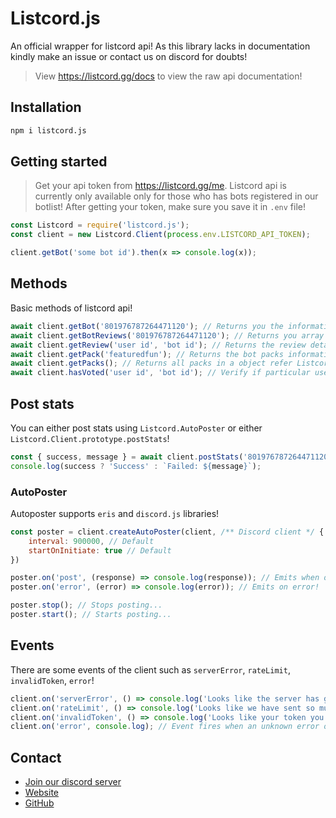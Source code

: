 # Listcord.js

An official wrapper for listcord api! As this library lacks in documentation kindly make an issue or contact us on discord for doubts!

> View https://listcord.gg/docs to view the raw api documentation!

## Installation

```sh
npm i listcord.js
```

## Getting started

> Get your api token from https://listcord.gg/me. Listcord api is currently only available only for those who has bots registered in our botlist! After getting your token, make sure you save it in `.env` file!

```js
const Listcord = require('listcord.js');
const client = new Listcord.Client(process.env.LISTCORD_API_TOKEN);

client.getBot('some bot id').then(x => console.log(x));
```

## Methods

Basic methods of listcord api!

```js
await client.getBot('801976787264471120'); // Returns you the information of the bot!
await client.getBotReviews('801976787264471120'); // Returns you array of reviews of the bot!
await client.getReview('user id', 'bot id'); // Returns the review details by the discord id of the reviewer and the bot which was reviewed!
await client.getPack('featuredfun'); // Returns the bot packs information which has id 'featuredfun'
await client.getPacks(); // Returns all packs in a object refer Listcord.APITypes.Botpacks for types!
await client.hasVoted('user id', 'bot id'); // Verify if particular user has voted a paticular bot by id!
```

## Post stats

You can either post stats using `Listcord.AutoPoster` or either `Listcord.Client.prototype.postStats`!

```js
const { success, message } = await client.postStats('801976787264471120', 100 /** Server count. */ );
console.log(success ? 'Success' : `Failed: ${message}`);
```

### AutoPoster

Autoposter supports `eris` and `discord.js` libraries!

```js
const poster = client.createAutoPoster(client, /** Discord client */ {
    interval: 900000, // Default
    startOnInitiate: true // Default
})

poster.on('post', (response) => console.log(response)); // Emits when on successful post
poster.on('error', (error) => console.log(error)); // Emits on error!

poster.stop(); // Stops posting...
poster.start(); // Starts posting...
```

## Events

There are some events of the client such as `serverError`, `rateLimit`, `invalidToken`,  `error`!

```js
client.on('serverError', () => console.log('Looks like the server has got some error! 500!')); // Event fires when our server gets an error and we could not send you the response!
client.on('rateLimit', () => console.log('Looks like we have sent so much requests! So its 429!')); // Event fires when you have been rate limited by our api!
client.on('invalidToken', () => console.log('Looks like your token you have sent to the listcord api is invalid! 40!')); // This happens when your token is been invalid and you are making requests to the api!
client.on('error', console.log); // Event fires when an unknown error occurs!
```

## Contact

- [Join our discord server](https://discord.gg/cMGAyhZXwW)
- [Website](https://listcord.gg)
- [GitHub](https://github.com/listcordteam/listcord.js)

